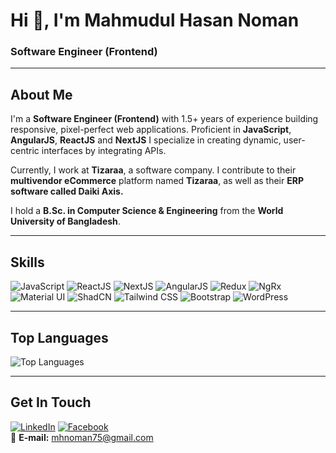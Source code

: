 # Hi 👋, I'm Mahmudul Hasan Noman
### Software Engineer (Frontend)

---

## **About Me**  
I'm a **Software Engineer (Frontend)** with 1.5+ years of experience building responsive, pixel-perfect web applications. Proficient in **JavaScript**, **AngularJS**, **ReactJS** and **NextJS** I specialize in creating dynamic, user-centric interfaces by integrating APIs.  

Currently, I work at **Tizaraa**, a software company. I contribute to their **multivendor eCommerce** platform named **Tizaraa**, as well as their **ERP software called Daiki Axis.**

I hold a **B.Sc. in Computer Science & Engineering** from the **World University of Bangladesh**.

---

## **Skills**
![JavaScript](https://img.shields.io/badge/JavaScript-F7DF1E?style=flat\&logo=javascript\&logoColor=black)
![ReactJS](https://img.shields.io/badge/React-20232A?style=flat\&logo=react\&logoColor=61DAFB)
![NextJS](https://img.shields.io/badge/Next.js-000000?style=flat\&logo=next.js\&logoColor=white)
![AngularJS](https://img.shields.io/badge/AngularJS-DD0031?style=flat\&logo=angularjs\&logoColor=white)
![Redux](https://img.shields.io/badge/Redux-764ABC?style=flat\&logo=redux\&logoColor=white)
![NgRx](https://img.shields.io/badge/NgRx-C82D78?style=flat&logo=ngrx&logoColor=white)
![Material UI](https://img.shields.io/badge/Material_UI-0081CB?style=flat\&logo=material-ui\&logoColor=white)
![ShadCN](https://img.shields.io/badge/ShadCN-000000?style=flat&logo=vercel&logoColor=white)
![Tailwind CSS](https://img.shields.io/badge/Tailwind_CSS-38B2AC?style=flat\&logo=tailwind-css\&logoColor=white)
![Bootstrap](https://img.shields.io/badge/Bootstrap-563D7C?style=flat\&logo=bootstrap\&logoColor=white)
![WordPress](https://img.shields.io/badge/WordPress-21759B?style=flat\&logo=wordpress\&logoColor=white)





---

## **Top Languages**  
![Top Languages](https://github-readme-stats.vercel.app/api/top-langs/?username=mahmudul-noman&theme=dark&hide_border=true&layout=compact)  

---

## **Get In Touch**  
[![LinkedIn](https://img.shields.io/badge/LinkedIn-0077B5?style=flat&logo=linkedin&logoColor=white)](https://www.linkedin.com/in/mahmudul-noman/)
[![Facebook](https://img.shields.io/badge/Facebook-1877F2?style=flat&logo=facebook&logoColor=white)](https://facebook.com/Engr.MHNoman)  
📧 **E-mail:** mhnoman75@gmail.com  
